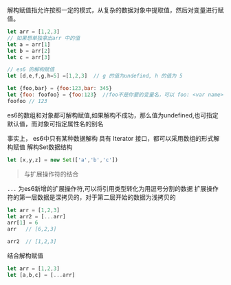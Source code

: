 解构赋值指允许按照一定的模式，从复杂的数据对象中提取值，然后对变量进行赋值。

```javascript
let arr = [1,2,3]
// 如果想单独拿出arr 中的值
let a = arr[1]
let b = arr[2]
let c = arr[3]

// es6 的解构赋值
let [d,e,f,g,h=5] =[1,2,3]  // g 的值为undefind, h 的值为 5

let {foo,bar} = {foo:123,bar: 345}
let {foo: foofoo} = {foo:123}  //foo不是你要的变量名，可以 foo: <var name>
foofoo // 123 
```

es6的数组和对象都可解构赋值,如果解构不成功，那么值为undefined,也可指定默认值，而对象可指定属性名的别名

事实上， es6中只有某种数据解构 具有 Iterator 接口，都可以采用数组的形式解构赋值
解构Set数据结构
```javascript
let [x,y,z] = new Set(['a','b','c'])
```

> 与扩展操作符的结合

`...` 为es6新增的扩展操作符,可以将引用类型转化为用逗号分割的数据
扩展操作符的第一层数据是深拷贝的，对于第二层开始的数据为浅拷贝的
```javascript
let arr = [1,2,3]
let arr2 = [...arr] 
arr[1] = 6
arr   // [6,2,3]

arr2  // [1,2,3]
```

结合解构赋值
```javascript
let arr = [1,2,3]
let [a,b,c] = [...arr]
```


